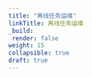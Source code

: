 ```yaml
---
title: "离线任务运维"
linkTitle: 离线任务运维
_build:
 render: false 
weight: 15
collapsible: true
draft: true
---
```

